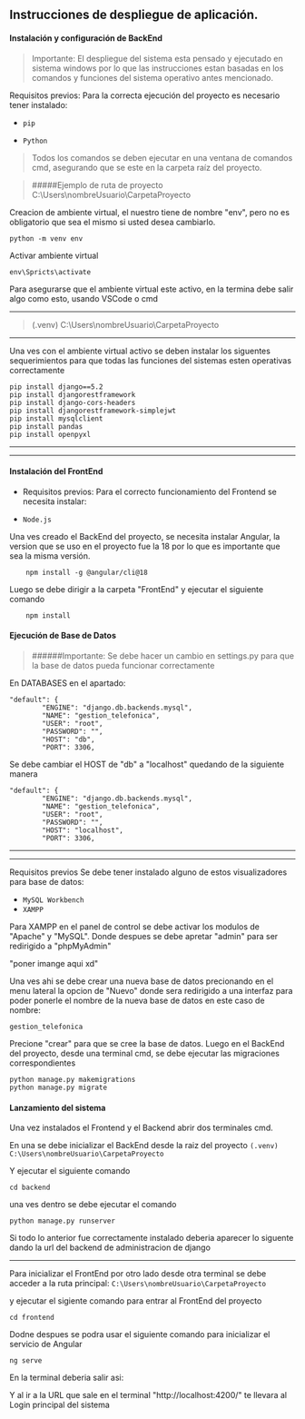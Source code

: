 ## Instrucciones de despliegue de aplicación.

#### Instalación y configuración de BackEnd

>Importante: El despliegue del sistema esta pensado y ejecutado en sistema windows por lo que las instrucciones estan basadas en los comandos y funciones del sistema operativo antes mencionado.

 Requisitos previos:
Para la correcta ejecución del proyecto es necesario tener instalado:
- `pip`

- `Python`

>Todos los comandos se deben ejecutar en una ventana de comandos cmd, asegurando que se este en la carpeta raíz del proyecto.



>#####Ejemplo de ruta de proyecto
C:\Users\nombreUsuario\CarpetaProyecto

Creacion de ambiente virtual, el nuestro tiene de nombre "env", pero no es obligatorio que sea el mismo si usted desea cambiarlo.
```
python -m venv env 
```

Activar ambiente virtual
```
env\Spricts\activate 
```

Para asegurarse que el ambiente virtual este activo, en la termina debe salir algo como esto, usando VSCode o cmd

---

>(.venv) C:\Users\nombreUsuario\CarpetaProyecto

---

Una ves con el ambiente virtual activo se deben instalar los siguentes sequerimientos para que todas las funciones del sistemas esten operativas correctamente
```
pip install django==5.2
pip install djangorestframework
pip install django-cors-headers
pip install djangorestframework-simplejwt
pip install mysqlclient
pip install pandas
pip install openpyxl
```

---

---

#### Instalación del FrontEnd

- Requisitos previos:
Para el correcto funcionamiento del Frontend se necesita instalar:

- `Node.js`

Una ves creado el BackEnd del proyecto, se necesita instalar Angular, la version que se uso en el proyecto fue la 18 por lo que es importante que sea la misma versión.
```
    npm install -g @angular/cli@18
```
Luego se debe dirigir a la carpeta "FrontEnd" y ejecutar el siguiente comando
```
    npm install
```

#### Ejecución de Base de Datos

>######Importante: Se debe hacer un cambio en settings.py para que la base de datos pueda funcionar correctamente

En DATABASES en el apartado:
````
"default": {
        "ENGINE": "django.db.backends.mysql",
        "NAME": "gestion_telefonica",
        "USER": "root",
        "PASSWORD": "",
        "HOST": "db",
        "PORT": 3306,
````
Se debe cambiar el HOST de "db" a "localhost" quedando de la siguiente manera
````
"default": {
        "ENGINE": "django.db.backends.mysql",
        "NAME": "gestion_telefonica",
        "USER": "root",
        "PASSWORD": "",
        "HOST": "localhost",
        "PORT": 3306,
````

---

---

Requisitos previos
Se debe tener instalado alguno de estos visualizadores para base de datos:
- ``MySQL Workbench``
- ``XAMPP``

Para XAMPP en el panel de control se debe activar los modulos de "Apache" y "MySQL". Donde despues se debe apretar "admin" para ser redirigido a "phpMyAdmin"

"poner imange aqui xd"

Una ves ahi se debe crear una nueva base de datos precionando en el menu lateral la opcion de "Nuevo" donde sera redirigido a una interfaz para poder ponerle el nombre de la nueva base de datos en este caso de nombre:
````
gestion_telefonica
````
Precione "crear" para que se cree la base de datos.
Luego en el BackEnd del proyecto, desde una terminal cmd, se debe ejecutar las migraciones correspondientes
````
python manage.py makemigrations
python manage.py migrate
````

#### Lanzamiento del sistema

Una vez instalados el Frontend y el Backend abrir dos terminales cmd.

En una se debe inicializar el BackEnd desde la raiz del proyecto
``(.venv) C:\Users\nombreUsuario\CarpetaProyecto`` 

Y ejecutar el siguiente comando 
````
cd backend
````

una ves dentro se debe ejecutar el comando
````
python manage.py runserver
````
Si todo lo anterior fue correctamente instalado deberia aparecer lo siguente dando la url del backend de administracion de django

---

Para inicializar el FrontEnd por otro lado desde otra terminal se debe acceder a la ruta principal:
``C:\Users\nombreUsuario\CarpetaProyecto`` 

y ejecutar el sigiente comando para entrar al FrontEnd del proyecto
````
cd frontend
````

Dodne despues se podra usar el siguiente comando para inicializar el servicio de Angular
````
ng serve
````

En la terminal deberia salir asi:


Y al ir a la URL que sale en el terminal "http://localhost:4200/" te llevara al Login principal del sistema
